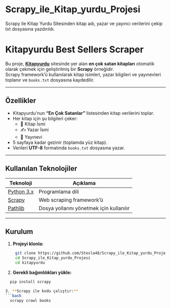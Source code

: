 # Scrapy_ile_Kitap_yurdu_Projesi
Scrapy ile Kitap Yurdu Sitesinden kitap adı, yazar ve yayıncı verilerini çekip txt dosyasına yazdırıldı. 

# Kitapyurdu Best Sellers Scraper

Bu proje, **[Kitapyurdu](https://www.kitapyurdu.com)** sitesinde yer alan **en çok satan kitapları** otomatik olarak çekmek için geliştirilmiş bir **Scrapy** örneğidir.  
Scrapy framework’ü kullanılarak kitap isimleri, yazar bilgileri ve yayınevleri toplanır ve `books.txt` dosyasına kaydedilir.

---

## Özellikler

- Kitapyurdu’nun **“En Çok Satanlar”** listesinden kitap verilerini toplar.  
- Her kitap için şu bilgileri çeker:
  - 📖 Kitap İsmi  
  - ✍️ Yazar İsmi  
  - 🏢 Yayınevi  
- 5 sayfaya kadar gezinir (toplamda yüz kitap).  
- Verileri **UTF-8** formatında `books.txt` dosyasına yazar.  

---

## Kullanılan Teknolojiler

| Teknoloji | Açıklama |
|------------|-----------|
| [Python 3.x](https://www.python.org/) | Programlama dili |
| [Scrapy](https://scrapy.org/) | Web scraping framework’ü |
| [Pathlib](https://docs.python.org/3/library/pathlib.html) | Dosya yollarını yönetmek için kullanılır |

---

## Kurulum

1. **Projeyi klonla:**
   ```bash
    git clone https://github.com/Stesla48/Scrapy_ile_Kitap_yurdu_Projesi.git
    cd Scrapy_ile_Kitap_yurdu_Projesi
    cd kitapyurdu

2. **Gerekli bağımlılıkları yükle:**
  ```bash
    pip install scrapy

3. **Scrapy ile kodu çalıştır:**
  ```bash
    scrapy crawl books
